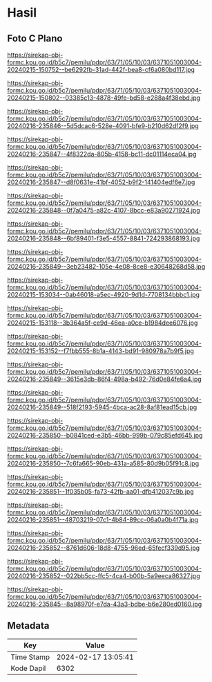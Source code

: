 # Hasil

## Foto C Plano

https://sirekap-obj-formc.kpu.go.id/b5c7/pemilu/pdpr/63/71/05/10/03/6371051003004-20240215-150752--be6292fb-31ad-442f-bea8-cf6a080bd117.jpg

https://sirekap-obj-formc.kpu.go.id/b5c7/pemilu/pdpr/63/71/05/10/03/6371051003004-20240215-150802--03385c13-4878-49fe-bd58-e288a4f38ebd.jpg

https://sirekap-obj-formc.kpu.go.id/b5c7/pemilu/pdpr/63/71/05/10/03/6371051003004-20240216-235846--5d5dcac6-528e-4091-bfe9-b210d62df2f9.jpg

https://sirekap-obj-formc.kpu.go.id/b5c7/pemilu/pdpr/63/71/05/10/03/6371051003004-20240216-235847--4f8322da-805b-4158-bc11-dc01114eca04.jpg

https://sirekap-obj-formc.kpu.go.id/b5c7/pemilu/pdpr/63/71/05/10/03/6371051003004-20240216-235847--d8f0631e-41bf-4052-b9f2-141404edf6e7.jpg

https://sirekap-obj-formc.kpu.go.id/b5c7/pemilu/pdpr/63/71/05/10/03/6371051003004-20240216-235848--0f7a0475-a82c-4107-8bcc-e83a90271924.jpg

https://sirekap-obj-formc.kpu.go.id/b5c7/pemilu/pdpr/63/71/05/10/03/6371051003004-20240216-235848--6bf89401-f3e5-4557-8841-724293868193.jpg

https://sirekap-obj-formc.kpu.go.id/b5c7/pemilu/pdpr/63/71/05/10/03/6371051003004-20240216-235849--3eb23482-105e-4e08-8ce8-e30648268d58.jpg

https://sirekap-obj-formc.kpu.go.id/b5c7/pemilu/pdpr/63/71/05/10/03/6371051003004-20240215-153034--0ab46018-a5ec-4920-9d1d-7708134bbbc1.jpg

https://sirekap-obj-formc.kpu.go.id/b5c7/pemilu/pdpr/63/71/05/10/03/6371051003004-20240215-153118--3b364a5f-ce9d-46ea-a0ce-b1984dee6076.jpg

https://sirekap-obj-formc.kpu.go.id/b5c7/pemilu/pdpr/63/71/05/10/03/6371051003004-20240215-153152--f7fbb555-8b1a-4143-bd91-980978a7b9f5.jpg

https://sirekap-obj-formc.kpu.go.id/b5c7/pemilu/pdpr/63/71/05/10/03/6371051003004-20240216-235849--3615e3db-86f4-498a-b492-76d0e84fe6a4.jpg

https://sirekap-obj-formc.kpu.go.id/b5c7/pemilu/pdpr/63/71/05/10/03/6371051003004-20240216-235849--518f2193-5945-4bca-ac28-8af81ead15cb.jpg

https://sirekap-obj-formc.kpu.go.id/b5c7/pemilu/pdpr/63/71/05/10/03/6371051003004-20240216-235850--b0841ced-e3b5-46bb-999b-079c85efd645.jpg

https://sirekap-obj-formc.kpu.go.id/b5c7/pemilu/pdpr/63/71/05/10/03/6371051003004-20240216-235850--7c6fa665-90eb-431a-a585-80d9b05f91c8.jpg

https://sirekap-obj-formc.kpu.go.id/b5c7/pemilu/pdpr/63/71/05/10/03/6371051003004-20240216-235851--1f035b05-fa73-42fb-aa01-dfb412037c9b.jpg

https://sirekap-obj-formc.kpu.go.id/b5c7/pemilu/pdpr/63/71/05/10/03/6371051003004-20240216-235851--48703219-07c1-4b84-89cc-06a0a0b4f71a.jpg

https://sirekap-obj-formc.kpu.go.id/b5c7/pemilu/pdpr/63/71/05/10/03/6371051003004-20240216-235852--8761d606-18d8-4755-96ed-65fecf339d95.jpg

https://sirekap-obj-formc.kpu.go.id/b5c7/pemilu/pdpr/63/71/05/10/03/6371051003004-20240216-235852--022bb5cc-ffc5-4ca4-b00b-5a9eeca86327.jpg

https://sirekap-obj-formc.kpu.go.id/b5c7/pemilu/pdpr/63/71/05/10/03/6371051003004-20240216-235845--8a98970f-e7da-43a3-bdbe-b6e280ed0160.jpg


## Metadata

| Key        | Value               |
| ---------- | ------------------- |
| Time Stamp | 2024-02-17 13:05:41 |
| Kode Dapil | 6302                |



